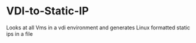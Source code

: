 # VDI-to-Static-IP
Looks at all Vms in a vdi environment and generates Linux formatted static ips in a file
